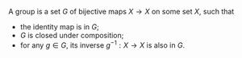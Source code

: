 A group is a set $G$ of bijective maps $X \to X$ on some set $X$, such that

- the identity map is in $G$;
- $G$ is closed under composition;
- for any $g\in G$, its inverse $g^{-1}: X \to X$ is also in $G$.
